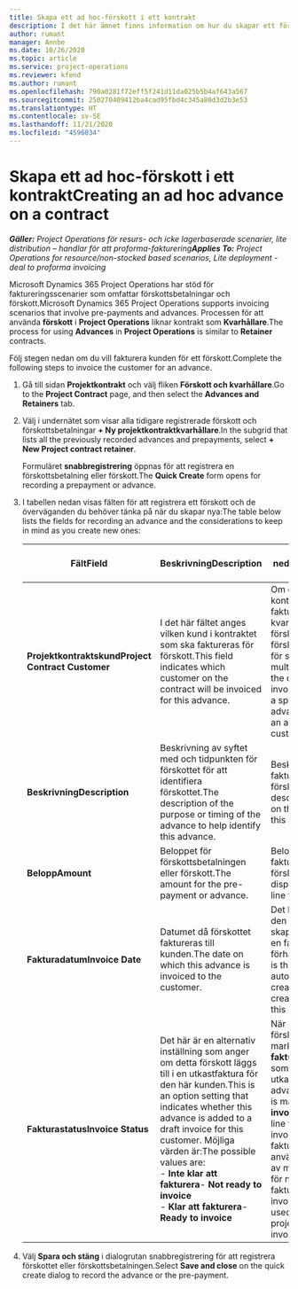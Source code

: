 ```yaml
---
title: Skapa ett ad hoc-förskott i ett kontrakt
description: I det här ämnet finns information om hur du skapar ett förskott på ett kontrakt efter behov.
author: rumant
manager: Annbe
ms.date: 10/26/2020
ms.topic: article
ms.service: project-operations
ms.reviewer: kfend
ms.author: rumant
ms.openlocfilehash: 790a0281f72eff5f241d11da025b5b4af643a567
ms.sourcegitcommit: 250270409412ba4cad95fbd4c345a80d3d2b3e53
ms.translationtype: HT
ms.contentlocale: sv-SE
ms.lasthandoff: 11/21/2020
ms.locfileid: "4596034"
---
```

# <a name="creating-an-ad-hoc-advance-on-a-contract"></a><span data-ttu-id="612b0-103">Skapa ett ad hoc-förskott i ett kontrakt</span><span class="sxs-lookup"><span data-stu-id="612b0-103">Creating an ad hoc advance on a contract</span></span>

<span data-ttu-id="612b0-104">_**Gäller:** Project Operations för resurs- och icke lagerbaserade scenarier, lite distribution – handlar för att proforma-fakturering_</span><span class="sxs-lookup"><span data-stu-id="612b0-104">_**Applies To:** Project Operations for resource/non-stocked based scenarios, Lite deployment - deal to proforma invoicing_</span></span>

<span data-ttu-id="612b0-105">Microsoft Dynamics 365 Project Operations har stöd för faktureringsscenarier som omfattar förskottsbetalningar och förskott.</span><span class="sxs-lookup"><span data-stu-id="612b0-105">Microsoft Dynamics 365 Project Operations supports invoicing scenarios that involve pre-payments and advances.</span></span> <span data-ttu-id="612b0-106">Processen för att använda **förskott** i **Project Operations** liknar kontrakt som **Kvarhållare**.</span><span class="sxs-lookup"><span data-stu-id="612b0-106">The process for using **Advances** in **Project Operations** is similar to **Retainer** contracts.</span></span> 

<span data-ttu-id="612b0-107">Följ stegen nedan om du vill fakturera kunden för ett förskott.</span><span class="sxs-lookup"><span data-stu-id="612b0-107">Complete the following steps to invoice the customer for an advance.</span></span>

1. <span data-ttu-id="612b0-108">Gå till sidan **Projektkontrakt** och välj fliken **Förskott och kvarhållare**.</span><span class="sxs-lookup"><span data-stu-id="612b0-108">Go to the **Project Contract** page, and then select the **Advances and Retainers** tab.</span></span>
2. <span data-ttu-id="612b0-109">Välj i undernätet som visar alla tidigare registrerade förskott och förskottsbetalningar **+ Ny projektkontraktkvarhållare**.</span><span class="sxs-lookup"><span data-stu-id="612b0-109">In the subgrid that lists all the previously recorded advances and prepayments, select **+ New Project contract retainer**.</span></span> 

    <span data-ttu-id="612b0-110">Formuläret **snabbregistrering** öppnas för att registrera en förskottsbetalning eller förskott.</span><span class="sxs-lookup"><span data-stu-id="612b0-110">The **Quick Create** form opens for recording a prepayment or advance.</span></span>
    
3. <span data-ttu-id="612b0-111">I tabellen nedan visas fälten för att registrera ett förskott och de överväganden du behöver tänka på när du skapar nya:</span><span class="sxs-lookup"><span data-stu-id="612b0-111">The table below lists the fields for recording an advance and the considerations to keep in mind as you create new ones:</span></span>

    | <span data-ttu-id="612b0-112">Fält</span><span class="sxs-lookup"><span data-stu-id="612b0-112">Field</span></span> | <span data-ttu-id="612b0-113">Beskrivning</span><span class="sxs-lookup"><span data-stu-id="612b0-113">Description</span></span> | <span data-ttu-id="612b0-114">Inverkan nedströms</span><span class="sxs-lookup"><span data-stu-id="612b0-114">Downstream impact</span></span> |
    | --- | --- | --- |
    | <span data-ttu-id="612b0-115">**Projektkontraktskund**</span><span class="sxs-lookup"><span data-stu-id="612b0-115">**Project Contract Customer**</span></span> | <span data-ttu-id="612b0-116">I det här fältet anges vilken kund i kontraktet som ska faktureras för förskott.</span><span class="sxs-lookup"><span data-stu-id="612b0-116">This field indicates which customer on the contract will be invoiced for this advance.</span></span> | <span data-ttu-id="612b0-117">Om du har flera kunder i kontraktet och vill fakturera dem för en viss kvarhållande eller förskott skapar du ett förskott för varje kund för sig.</span><span class="sxs-lookup"><span data-stu-id="612b0-117">If you have multiple customers on the contract and want to invoice each of them for a specific retainer or advance amount, create an advance for each customer individually.</span></span> |
    | <span data-ttu-id="612b0-118">**Beskrivning**</span><span class="sxs-lookup"><span data-stu-id="612b0-118">**Description**</span></span> | <span data-ttu-id="612b0-119">Beskrivning av syftet med och tidpunkten för förskottet för att identifiera förskottet.</span><span class="sxs-lookup"><span data-stu-id="612b0-119">The description of the purpose or timing of the advance to help identify this advance.</span></span> | <span data-ttu-id="612b0-120">Beskrivningen visas på fakturaraden för förskottet.</span><span class="sxs-lookup"><span data-stu-id="612b0-120">This description is displayed on the invoice line for this advance.</span></span> |
    | <span data-ttu-id="612b0-121">**Belopp**</span><span class="sxs-lookup"><span data-stu-id="612b0-121">**Amount**</span></span> | <span data-ttu-id="612b0-122">Beloppet för förskottsbetalningen eller förskott.</span><span class="sxs-lookup"><span data-stu-id="612b0-122">The amount for the pre-payment or advance.</span></span> | <span data-ttu-id="612b0-123">Beloppet visas på fakturaraden för förskottet.</span><span class="sxs-lookup"><span data-stu-id="612b0-123">This amount is displayed on the invoice line for this advance.</span></span> |
    | <span data-ttu-id="612b0-124">**Fakturadatum**</span><span class="sxs-lookup"><span data-stu-id="612b0-124">**Invoice Date**</span></span> | <span data-ttu-id="612b0-125">Datumet då förskottet faktureras till kunden.</span><span class="sxs-lookup"><span data-stu-id="612b0-125">The date on which this advance is invoiced to the customer.</span></span> | <span data-ttu-id="612b0-126">Det här är datumet då den automatiska fakturan skapades för att skapa en fakturarad för förhandsproceduren.</span><span class="sxs-lookup"><span data-stu-id="612b0-126">This is the date for the automated invoice creation process to create an invoice line for this advance.</span></span> |
    | <span data-ttu-id="612b0-127">**Fakturastatus**</span><span class="sxs-lookup"><span data-stu-id="612b0-127">**Invoice Status**</span></span> | <span data-ttu-id="612b0-128">Det här är en alternativ inställning som anger om detta förskott läggs till i en utkastfaktura för den här kunden.</span><span class="sxs-lookup"><span data-stu-id="612b0-128">This is an option setting that indicates whether this advance is added to a draft invoice for this customer.</span></span> <span data-ttu-id="612b0-129">Möjliga värden är:</span><span class="sxs-lookup"><span data-stu-id="612b0-129">The possible values are:</span></span></br><span data-ttu-id="612b0-130">- **Inte klar att fakturera**</span><span class="sxs-lookup"><span data-stu-id="612b0-130">- **Not ready to invoice**</span></span></br><span data-ttu-id="612b0-131">- **Klar att fakturera**</span><span class="sxs-lookup"><span data-stu-id="612b0-131">- **Ready to invoice**</span></span> | <span data-ttu-id="612b0-132">När ett förskott eller en förskottsbetalningen markeras som **klar för fakturering**, läggs det till som en radtid i utkastfakturan.</span><span class="sxs-lookup"><span data-stu-id="612b0-132">When an advance or pre-payment is marked as **Ready to invoice**, it is added as a line time on a draft invoice.</span></span> <span data-ttu-id="612b0-133">Endast ett helt fakturerat förskott kan användas för att stämma av mot projektkostnader för nästa fakturaperiod.</span><span class="sxs-lookup"><span data-stu-id="612b0-133">Only a fully invoiced advance can be used to reconcile against project costs for the next invoice period.</span></span> |

4. <span data-ttu-id="612b0-134">Välj **Spara och stäng** i dialogrutan snabbregistrering för att registrera förskottet eller förskottsbetalningen.</span><span class="sxs-lookup"><span data-stu-id="612b0-134">Select **Save and close** on the quick create dialog to record the advance or the pre-payment.</span></span>
